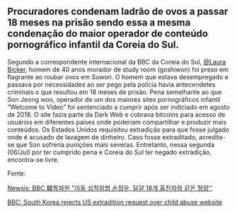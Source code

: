 <h2> Procuradores condenam ladrão de ovos a passar 18 meses na prisão sendo essa a mesma condenação do maior operador de conteúdo pornográfico infantil da Coreia do Sul. </h2>

Segundo a correspondente internacional da BBC da Coreia do Sul, [@Laura Bicker](https://twitter.com/bbclbicker), homem de 40 anos morador de study room (goshiwon) foi preso em flagrante ao roubar ovos em Suwon. O homem que estava desempregado e passava por necessidades ao ser pego pela polícia havia antecendetes criminais o que resultou em 18 meses de prisão. Pena semelhante ao que Son Jeong woo, operador de um dos maiores sites pornográficos infantil “Welcome to Video” foi sentenciado a cumprir após ser indiciado em agosto de 2018.  O site fazia parte da Dark Web e cobrava bitcoins para acesso de usuários em diferentes países onde poderiam compartilhar e produzir mais conteúdos. Os Estados Unidos requisitou extradição para que fosse julgado onde é acusado de lavagem de dinheiro. Caso fosse extraditado, acredita-se que Son sofreria punições mais severas. Entretanto, nessa segunda (06/Jul) por ter cumprido pena e Coreia do Sul ter negado extradição, encontra-se livre.

<h> Fonte: </h4>

[Newsis: BBC 韓특파원 "아동 성착취범 손정우, 달걀 18개 훔친자와 같은 형량''](https://news.naver.com/main/ranking/read.nhn?mid=etc&sid1=111&rankingType=popular_day&oid=003&aid=0009953174&date=20200706&type=1&rankingSeq=1&rankingSectionId=104)


[BBC: South Korea rejects US extradition request over child abuse website](https://www.bbc.com/news/world-asia-53303990)
